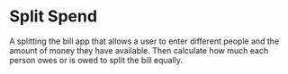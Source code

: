 # Split Spend

A splitting the bill app that allows a user to enter different people and the amount of money they have available. Then calculate how much each person owes or is owed to split the bill equally.
